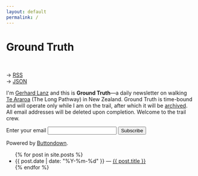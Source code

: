 ```yaml
---
layout: default
permalink: /
---
```


# Ground Truth
<br>

→ [RSS](https://buttondown.email/gerhard/rss)<br>
→ [JSON](https://feed2json.org/convert?url=https%3A%2F%2Fbuttondown.email%2Fgerhard%2Frss)<br>

I'm [Gerhard Lanz](https://gerhardla.nz) and this is **Ground Truth**—a daily newsletter on walking [Te Araroa](https://www.teararoa.org.nz) (The Long Pathway) in New Zealand. Ground Truth is time-bound and will operate only while I am on the trail, after which it will be [archived](https://buttondown.email/gerhard/archive). All email addresses will be deleted upon completion. Welcome to the trail crew.
<br>

<form
  action="https://buttondown.email/api/emails/embed-subscribe/gerhard"
  method="post"
  target="popupwindow"
  onsubmit="window.open('https://buttondown.email/garhard', 'popupwindow')"
  class="embeddable-buttondown-form">
  <label for="bd-email">Enter your email</label>
  <input type="email" name="email" id="bd-email" />
  <input type="hidden" value="1" name="embed" />
  <input type="submit" value="Subscribe" />
  <p>
  Powered by <a href="https://buttondown.email" target="_blank">Buttondown</a>.
  </p>
</form>
<ul>
  {% for post in site.posts %}
    <li>
        <span>{{ post.date | date: "%Y-%m-%d" }}</span> — <a href="{{ post.url }}">{{ post.title }}</a>
    </li>
  {% endfor %}
</ul>
